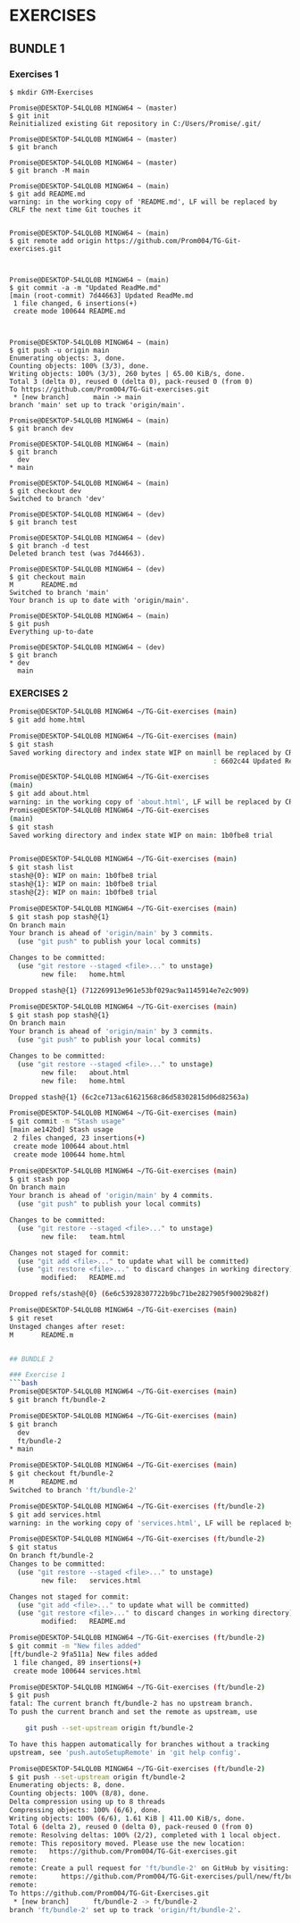 # EXERCISES

## BUNDLE 1

### Exercises 1

```
$ mkdir GYM-Exercises

Promise@DESKTOP-54LQL0B MINGW64 ~ (master)
$ git init
Reinitialized existing Git repository in C:/Users/Promise/.git/

Promise@DESKTOP-54LQL0B MINGW64 ~ (master)
$ git branch

Promise@DESKTOP-54LQL0B MINGW64 ~ (master)
$ git branch -M main

Promise@DESKTOP-54LQL0B MINGW64 ~ (main)
$ git add README.md
warning: in the working copy of 'README.md', LF will be replaced by CRLF the next time Git touches it


Promise@DESKTOP-54LQL0B MINGW64 ~ (main)
$ git remote add origin https://github.com/Prom004/TG-Git-exercises.git



Promise@DESKTOP-54LQL0B MINGW64 ~ (main)
$ git commit -a -m "Updated ReadMe.md"
[main (root-commit) 7d44663] Updated ReadMe.md
 1 file changed, 6 insertions(+)
 create mode 100644 README.md



Promise@DESKTOP-54LQL0B MINGW64 ~ (main)
$ git push -u origin main
Enumerating objects: 3, done.
Counting objects: 100% (3/3), done.
Writing objects: 100% (3/3), 260 bytes | 65.00 KiB/s, done. 
Total 3 (delta 0), reused 0 (delta 0), pack-reused 0 (from 0)
To https://github.com/Prom004/TG-Git-exercises.git
 * [new branch]      main -> main
branch 'main' set up to track 'origin/main'.

Promise@DESKTOP-54LQL0B MINGW64 ~ (main)
$ git branch dev

Promise@DESKTOP-54LQL0B MINGW64 ~ (main)
$ git branch
  dev
* main

Promise@DESKTOP-54LQL0B MINGW64 ~ (main)
$ git checkout dev
Switched to branch 'dev'

Promise@DESKTOP-54LQL0B MINGW64 ~ (dev)
$ git branch test

Promise@DESKTOP-54LQL0B MINGW64 ~ (dev)
$ git branch -d test
Deleted branch test (was 7d44663).

Promise@DESKTOP-54LQL0B MINGW64 ~ (dev)
$ git checkout main
M       README.md
Switched to branch 'main'
Your branch is up to date with 'origin/main'.

Promise@DESKTOP-54LQL0B MINGW64 ~ (main)
$ git push
Everything up-to-date

Promise@DESKTOP-54LQL0B MINGW64 ~ (dev)
$ git branch
* dev
  main
```
### EXERCISES 2

```bash
Promise@DESKTOP-54LQL0B MINGW64 ~/TG-Git-exercises (main)
$ git add home.html

Promise@DESKTOP-54LQL0B MINGW64 ~/TG-Git-exercises (main)
$ git stash
Saved working directory and index state WIP on mainll be replaced by CRLF : 6602c44 Updated ReadMe
                                                   : 6602c44 Updated ReadM

Promise@DESKTOP-54LQL0B MINGW64 ~/TG-Git-exercises 
(main)
$ git add about.html
warning: in the working copy of 'about.html', LF will be replaced by CRLF the next time Git touches it
Promise@DESKTOP-54LQL0B MINGW64 ~/TG-Git-exercises 
(main)
$ git stash
Saved working directory and index state WIP on main: 1b0fbe8 trial


Promise@DESKTOP-54LQL0B MINGW64 ~/TG-Git-exercises (main)
$ git stash list
stash@{0}: WIP on main: 1b0fbe8 trial
stash@{1}: WIP on main: 1b0fbe8 trial
stash@{2}: WIP on main: 1b0fbe8 trial

Promise@DESKTOP-54LQL0B MINGW64 ~/TG-Git-exercises (main)
$ git stash pop stash@{1}
On branch main
Your branch is ahead of 'origin/main' by 3 commits.
  (use "git push" to publish your local commits)

Changes to be committed:
  (use "git restore --staged <file>..." to unstage)
        new file:   home.html

Dropped stash@{1} (712269913e961e53bf029ac9a1145914e7e2c909)

Promise@DESKTOP-54LQL0B MINGW64 ~/TG-Git-exercises (main)
$ git stash pop stash@{1}
On branch main
Your branch is ahead of 'origin/main' by 3 commits.
  (use "git push" to publish your local commits)

Changes to be committed:
  (use "git restore --staged <file>..." to unstage)
        new file:   about.html
        new file:   home.html

Dropped stash@{1} (6c2ce713ac61621568c86d58302815d06d82563a)

Promise@DESKTOP-54LQL0B MINGW64 ~/TG-Git-exercises (main)
$ git commit -m "Stash usage"
[main ae142bd] Stash usage
 2 files changed, 23 insertions(+)
 create mode 100644 about.html
 create mode 100644 home.html

Promise@DESKTOP-54LQL0B MINGW64 ~/TG-Git-exercises (main)
$ git stash pop
On branch main
Your branch is ahead of 'origin/main' by 4 commits.
  (use "git push" to publish your local commits)

Changes to be committed:
  (use "git restore --staged <file>..." to unstage)
        new file:   team.html

Changes not staged for commit:
  (use "git add <file>..." to update what will be committed)
  (use "git restore <file>..." to discard changes in working directory)
        modified:   README.md

Dropped refs/stash@{0} (6e6c53928307722b9bc71be2827905f90029b82f)

Promise@DESKTOP-54LQL0B MINGW64 ~/TG-Git-exercises (main)
$ git reset
Unstaged changes after reset:
M       README.m


## BUNDLE 2

### Exercise 1
```bash
Promise@DESKTOP-54LQL0B MINGW64 ~/TG-Git-exercises (main)
$ git branch ft/bundle-2
```
```bash
Promise@DESKTOP-54LQL0B MINGW64 ~/TG-Git-exercises (main)
$ git branch
  dev
  ft/bundle-2
* main
```

```bash
Promise@DESKTOP-54LQL0B MINGW64 ~/TG-Git-exercises (main)
$ git checkout ft/bundle-2
M       README.md
Switched to branch 'ft/bundle-2'
```

```bash
Promise@DESKTOP-54LQL0B MINGW64 ~/TG-Git-exercises (ft/bundle-2)
$ git add services.html
warning: in the working copy of 'services.html', LF will be replaced by CRLF the next time Git touches it
```

```bash
Promise@DESKTOP-54LQL0B MINGW64 ~/TG-Git-exercises (ft/bundle-2)
$ git status
On branch ft/bundle-2
Changes to be committed:
  (use "git restore --staged <file>..." to unstage)
        new file:   services.html

Changes not staged for commit:
  (use "git add <file>..." to update what will be committed)
  (use "git restore <file>..." to discard changes in working directory)  
        modified:   README.md
```

```bash
Promise@DESKTOP-54LQL0B MINGW64 ~/TG-Git-exercises (ft/bundle-2)
$ git commit -m "New files added"
[ft/bundle-2 9fa511a] New files added
 1 file changed, 89 insertions(+)
 create mode 100644 services.html
```

```bash
Promise@DESKTOP-54LQL0B MINGW64 ~/TG-Git-exercises (ft/bundle-2)
$ git push
fatal: The current branch ft/bundle-2 has no upstream branch.
To push the current branch and set the remote as upstream, use

    git push --set-upstream origin ft/bundle-2

To have this happen automatically for branches without a tracking        
upstream, see 'push.autoSetupRemote' in 'git help config'.
```

```bash
Promise@DESKTOP-54LQL0B MINGW64 ~/TG-Git-exercises (ft/bundle-2)
$ git push --set-upstream origin ft/bundle-2
Enumerating objects: 8, done.
Counting objects: 100% (8/8), done.
Delta compression using up to 8 threads
Compressing objects: 100% (6/6), done.
Writing objects: 100% (6/6), 1.61 KiB | 411.00 KiB/s, done.
Total 6 (delta 2), reused 0 (delta 0), pack-reused 0 (from 0)
remote: Resolving deltas: 100% (2/2), completed with 1 local object.     
remote: This repository moved. Please use the new location:
remote:   https://github.com/Prom004/TG-Git-exercises.git
remote:
remote: Create a pull request for 'ft/bundle-2' on GitHub by visiting:   
remote:      https://github.com/Prom004/TG-Git-exercises/pull/new/ft/bundle-2
remote:
To https://github.com/Prom004/TG-Git-Exercises.git
 * [new branch]      ft/bundle-2 -> ft/bundle-2
branch 'ft/bundle-2' set up to track 'origin/ft/bundle-2'.
```
